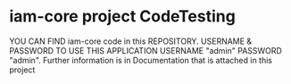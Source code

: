 # iam-core project CodeTesting
YOU CAN FIND iam-core code in this REPOSITORY.
USERNAME & PASSWORD TO USE THIS APPLICATION
USERNAME  "admin" 
PASSWORD  "admin".
Further information is in Documentation that is attached in this project

